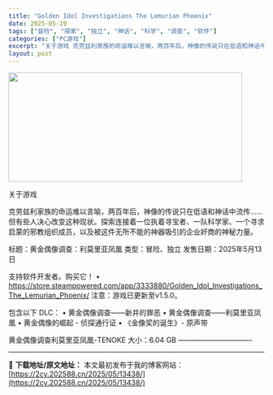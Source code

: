 ```yaml
---
title: "Golden Idol Investigations The Lemurian Phoenix"
date: 2025-05-19
tags: ["冒险", "探索", "独立", "神话", "科学", "调查", "软件"]
categories: ["PC游戏"]
excerpt: "关于游戏 克劳兹利家族的命运难以言喻，两百年后，神像的传说只在低语和神话中流传……但有些人决心改变这种现状。探索连接着一位执着寻宝者、一队科学家、一个寻求启蒙的邪教组织成员，以及被这件无所不能的神器吸引的企业奸商的神秘力量。 标题：黄金偶像调查：利莫里亚凤凰 类型：冒险、独立 发售日期：2025年5&hellip;"
layout: post
---
```


<img src="https://2cy.202588.cn/wp-content/uploads/2025/05/2025051913595020.webp" alt="" width="460" height="215" class="aligncenter size-full wp-image-13444" />

关于游戏

克劳兹利家族的命运难以言喻，两百年后，神像的传说只在低语和神话中流传……但有些人决心改变这种现状。探索连接着一位执着寻宝者、一队科学家、一个寻求启蒙的邪教组织成员，以及被这件无所不能的神器吸引的企业奸商的神秘力量。

标题：黄金偶像调查：利莫里亚凤凰
类型：冒险、独立
发售日期：2025年5月13日

支持软件开发者。购买它！
• https://store.steampowered.com/app/3333880/Golden_Idol_Investigations_The_Lemurian_Phoenix/
注意：游戏已更新至v1.5.0。

包含以下 DLC：
• 黄金偶像调查——新井的罪恶
• 黄金偶像调查——利莫里亚凤凰
• 黄金偶像的崛起 - 侦探通行证
• 《金像奖的诞生》- 原声带

黄金偶像调查利莫里亚凤凰-TENOKE
大小：6.04 GB
——————————- 

---
📖 **下载地址/原文地址：** 本文最初发布于我的博客网站：[https://2cy.202588.cn/2025/05/13438/](https://2cy.202588.cn/2025/05/13438/)
